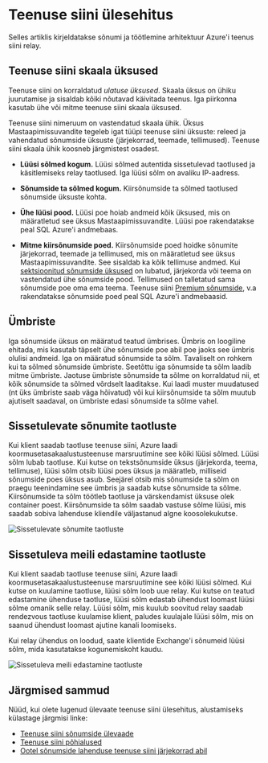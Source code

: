 <properties 
    pageTitle="Teenuse siini ülesehitus | Microsoft Azure'i"
    description="Kirjeldatakse sõnumi ja töötlemine arhitektuur Azure'i teenus siini relay."
    services="service-bus"
    documentationCenter="na"
    authors="sethmanheim"
    manager="timlt"
    editor="" />
<tags 
    ms.service="service-bus"
    ms.devlang="na"
    ms.topic="get-started-article"
    ms.tgt_pltfrm="na"
    ms.workload="na"
    ms.date="07/11/2016"
    ms.author="sethm" />

# <a name="service-bus-architecture"></a>Teenuse siini ülesehitus

Selles artiklis kirjeldatakse sõnumi ja töötlemine arhitektuur Azure'i teenus siini relay.

## <a name="service-bus-scale-units"></a>Teenuse siini skaala üksused

Teenuse siini on korraldatud *ulatuse üksused*. Skaala üksus on ühiku juurutamise ja sisaldab kõiki nõutavad käivitada teenus. Iga piirkonna kasutab ühe või mitme teenuse siini skaala üksused.

Teenuse siini nimeruum on vastendatud skaala ühik. Üksus Mastaapimissuvandite tegeleb igat tüüpi teenuse siini üksuste: releed ja vahendatud sõnumside üksuste (järjekorrad, teemade, tellimused). Teenuse siini skaala ühik koosneb järgmistest osadest.

- **Lüüsi sõlmed kogum.** Lüüsi sõlmed autentida sissetulevad taotlused ja käsitlemiseks relay taotlused. Iga lüüsi sõlm on avaliku IP-aadress.

- **Sõnumside ta sõlmed kogum.** Kiirsõnumside ta sõlmed taotlused sõnumside üksuste kohta.

- **Ühe lüüsi pood.** Lüüsi poe hoiab andmeid kõik üksused, mis on määratletud see üksus Mastaapimissuvandite. Lüüsi poe rakendatakse peal SQL Azure'i andmebaas.

- **Mitme kiirsõnumside poed.** Kiirsõnumside poed hoidke sõnumite järjekorrad, teemade ja tellimused, mis on määratletud see üksus Mastaapimissuvandite. See sisaldab ka kõik tellimuse andmed. Kui [sektsioonitud sõnumside üksused](service-bus-partitioning.md) on lubatud, järjekorda või teema on vastendatud ühe sõnumside pood. Tellimused on talletatud sama sõnumside poe oma ema teema. Teenuse siini [Premium sõnumside](service-bus-premium-messaging.md), v.a rakendatakse sõnumside poed peal SQL Azure'i andmebaasid.

## <a name="containers"></a>Ümbriste

Iga sõnumside üksus on määratud teatud ümbrises. Ümbris on loogiline ehitada, mis kasutab täpselt ühe sõnumside poe abil poe jaoks see ümbris olulisi andmeid. Iga on määratud sõnumside ta sõlm. Tavaliselt on rohkem kui ta sõlmed sõnumside ümbriste. Seetõttu iga sõnumside ta sõlm laadib mitme ümbriste. Jaotuse ümbriste sõnumside ta sõlme on korraldatud nii, et kõik sõnumside ta sõlmed võrdselt laaditakse. Kui laadi muster muudatused (nt üks ümbriste saab väga hõivatud) või kui kiirsõnumside ta sõlm muutub ajutiselt saadaval, on ümbriste edasi sõnumside ta sõlme vahel.

## <a name="processing-of-incoming-messaging-requests"></a>Sissetulevate sõnumite taotluste

Kui klient saadab taotluse teenuse siini, Azure laadi koormusetasakaalustusteenuse marsruutimine see kõiki lüüsi sõlmed. Lüüsi sõlm lubab taotluse. Kui kutse on tekstsõnumside üksus (järjekorda, teema, tellimuse), lüüsi sõlm otsib lüüsi poes üksus ja määratleb, milliseid sõnumside poes üksus asub. Seejärel otsib mis sõnumside ta sõlm on praegu teenindamine see ümbris ja saadab kutse sõnumside ta sõlme. Kiirsõnumside ta sõlm töötleb taotluse ja värskendamist üksuse olek container poest. Kiirsõnumside ta sõlm saadab vastuse sõlme lüüsi, mis saadab sobiva lahenduse kliendile väljastanud algne koosolekukutse.

![Sissetulevate sõnumite taotluste](./media/service-bus-architecture/IC690644.png)

## <a name="processing-of-incoming-relay-requests"></a>Sissetuleva meili edastamine taotluste

Kui klient saadab taotluse teenuse siini, Azure laadi koormusetasakaalustusteenuse marsruutimine see kõiki lüüsi sõlmed. Kui kutse on kuulamine taotluse, lüüsi sõlm loob uue relay. Kui kutse on teatud edastamine ühenduse taotluse, lüüsi sõlm edastab ühendust loomast lüüsi sõlme omanik selle relay. Lüüsi sõlm, mis kuulub soovitud relay saadab rendezvous taotluse kuulamise klient, paludes kuulajale lüüsi sõlm, mis on saanud ühendust loomast ajutine kanali loomiseks.

Kui relay ühendus on loodud, saate klientide Exchange'i sõnumeid lüüsi sõlm, mida kasutatakse kogunemiskoht kaudu.

![Sissetuleva meili edastamine taotluste](./media/service-bus-architecture/IC690645.png)

## <a name="next-steps"></a>Järgmised sammud

Nüüd, kui olete lugenud ülevaate teenuse siini ülesehitus, alustamiseks külastage järgmisi linke:

- [Teenuse siini sõnumside ülevaade](service-bus-messaging-overview.md)
- [Teenuse siini põhialused](service-bus-fundamentals-hybrid-solutions.md)
- [Ootel sõnumside lahenduse teenuse siini järjekorrad abil](service-bus-dotnet-multi-tier-app-using-service-bus-queues.md)
